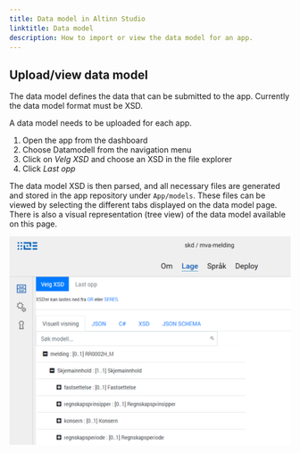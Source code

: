 ```yaml
---
title: Data model in Altinn Studio
linktitle: Data model
description: How to import or view the data model for an app.
---
```


## Upload/view data model
The data model defines the data that can be submitted to the app. Currently the data model format must be XSD.

A data model needs to be uploaded for each app.

1. Open the app from the dashboard
2. Choose Datamodell from the navigation menu
3. Click on _Velg XSD_ and choose an XSD in the file explorer
4. Click _Last opp_

The data model XSD is then parsed, and all necessary files are generated and stored in the app repository under `App/models`.
These files can be viewed by selecting the different tabs displayed on the data model page.
There is also a visual representation (tree view) of the data model available on this page.

![Add/view data model](add-datamodel.png "Add/view data model")
